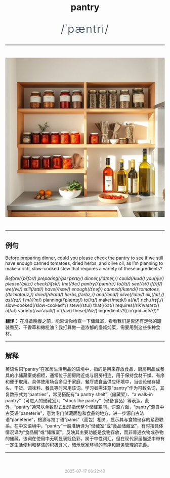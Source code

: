 <div align="center">

# pantry

<div style="margin: 30px 0;">
<h1 style="font-size: 2.5em; font-weight: 300; letter-spacing: 2px; margin: 0; color: #2c3e50;">
/ˈpæntri/
</h1>
</div>

</div>

---

<div align="center" style="margin: 40px 0;">

![pantry](images/pantry.png)

</div>

---

## 例句

Before preparing dinner, could you please check the pantry to see if we still have enough canned tomatoes, dried herbs, and olive oil, as I’m planning to make a rich, slow-cooked stew that requires a variety of these ingredients?

*Before(/ˌbiˈfɔr/) preparing(/pərˈpɛrɪŋ/) dinner,(/ˈdɪnər,/) could(/kʊd/) you(/ju/) please(/pliz/) check(/ʧɛk/) the(/ðə/) pantry(/ˈpæntri/) to(/tɪ/) see(/si/) if(/ɪf/) we(/wi/) still(/stɪl/) have(/hæv/) enough(/ɪˈnəf/) canned(/kænd/) tomatoes,(/təˈmɑtoʊz,/) dried(/draɪd/) herbs,(/ərbz,/) and(/ənd/) olive(/ˈɑlɪv/) oil,(/ɔɪl,/) as(/ɛz/) I’m(/i’m*/) planning(/ˈplænɪŋ/) to(/tɪ/) make(/meɪk/) a(/ə/) rich,(/rɪʧ,/) slow-cooked(/slow-cooked*/) stew(/stu/) that(/ðət/) requires(/rikˈwaɪərz/) a(/ə/) variety(/vərˈaɪəti/) of(/əv/) these(/ðiz/) ingredients?(/ˌɪnˈgridiənts?/)*

**翻译：** 在准备晚餐之前，能否请你检查一下储藏室，看看我们是否还有足够的罐装番茄、干香草和橄榄油？我打算做一道浓郁的慢炖炖菜，需要用到这些多种食材。

---

## 解释

英语名词“pantry”在家居生活用品的语境中，指的是用来存放食品、厨房用品或餐具的小储藏室或橱柜，通常位于厨房附近或与厨房相连，用于保持食材干燥、有序和便于取用。具体使用场合多见于家庭、餐厅或食品供应环境中，当谈论储存罐头、干货、调味料、餐具等时常用该词。学习者需注意“pantry”作为可数名词，其复数形式为“pantries”，常见搭配有“a pantry shelf”（储藏架）、“a walk-in pantry”（可进人的储藏室）、“stock the pantry”（储备食品）等表达，此外，“pantry”通常以单数形式出现指代整个储藏空间。词源方面，“pantry”源自中古英语“paneterie”，意为专门储藏面包和食品的地方，进一步源自古法语“paneterie”，根源与拉丁语“panis”（面包）相关，显示其与食物储存的紧密联系。在中文语境中，“pantry”一般准确译为“储藏室”或“食品储藏室”，有时按具体情况译为“食品橱”或“储粮室”，反映其主要功能是食物存放，而非普通衣物或杂物的储藏。该词在使用中无明显褒贬色彩，属于中性词汇，但在现代家居描述中带有一定生活便利和整洁的积极含义，暗示居家环境的有序和厨务管理的完善。


---

<div align="center" style="margin-top: 50px;">
<small style="color: #999; font-size: 0.9em;">2025-07-17 06:22:40</small>
</div>
